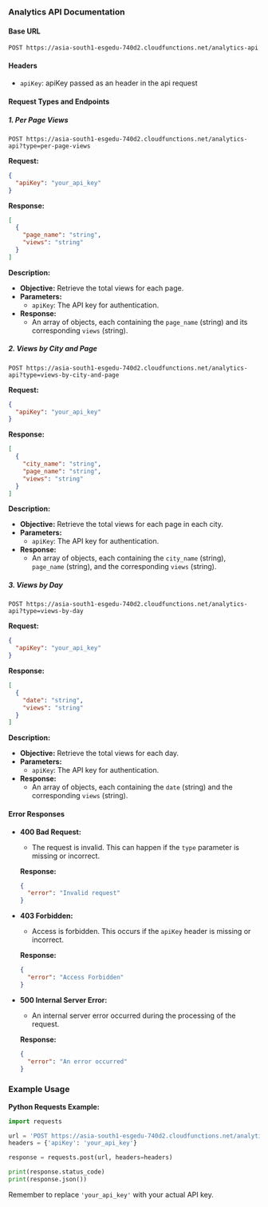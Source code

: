 ### Analytics API Documentation

#### Base URL
```
POST https://asia-south1-esgedu-740d2.cloudfunctions.net/analytics-api
```

#### Headers
- `apiKey`: apiKey passed as an header in the api request
#### Request Types and Endpoints

##### 1. Per Page Views
```
POST https://asia-south1-esgedu-740d2.cloudfunctions.net/analytics-api?type=per-page-views
```

**Request:**
```json
{
  "apiKey": "your_api_key"
}
```

**Response:**
```json
[
  {
    "page_name": "string",
    "views": "string"
  }
]
```

**Description:**
- **Objective:** Retrieve the total views for each page.
- **Parameters:**
  - `apiKey`: The API key for authentication.
- **Response:**
  - An array of objects, each containing the `page_name` (string) and its corresponding `views` (string).

##### 2. Views by City and Page
```
POST https://asia-south1-esgedu-740d2.cloudfunctions.net/analytics-api?type=views-by-city-and-page
```

**Request:**
```json
{
  "apiKey": "your_api_key"
}
```

**Response:**
```json
[
  {
    "city_name": "string",
    "page_name": "string",
    "views": "string"
  }
]
```

**Description:**
- **Objective:** Retrieve the total views for each page in each city.
- **Parameters:**
  - `apiKey`: The API key for authentication.
- **Response:**
  - An array of objects, each containing the `city_name` (string), `page_name` (string), and the corresponding `views` (string).

##### 3. Views by Day
```
POST https://asia-south1-esgedu-740d2.cloudfunctions.net/analytics-api?type=views-by-day
```

**Request:**
```json
{
  "apiKey": "your_api_key"
}
```

**Response:**
```json
[
  {
    "date": "string",
    "views": "string"
  }
]
```

**Description:**
- **Objective:** Retrieve the total views for each day.
- **Parameters:**
  - `apiKey`: The API key for authentication.
- **Response:**
  - An array of objects, each containing the `date` (string) and the corresponding `views` (string).

#### Error Responses

- **400 Bad Request:**
  - The request is invalid. This can happen if the `type` parameter is missing or incorrect.
  
  **Response:**
  ```json
  {
    "error": "Invalid request"
  }
  ```

- **403 Forbidden:**
  - Access is forbidden. This occurs if the `apiKey` header is missing or incorrect.
  
  **Response:**
  ```json
  {
    "error": "Access Forbidden"
  }
  ```

- **500 Internal Server Error:**
  - An internal server error occurred during the processing of the request.
  
  **Response:**
  ```json
  {
    "error": "An error occurred"
  }
  ```

### Example Usage

**Python Requests Example:**
```python
import requests

url = 'POST https://asia-south1-esgedu-740d2.cloudfunctions.net/analytics-api?type=per-page-views'
headers = {'apiKey': 'your_api_key'}

response = requests.post(url, headers=headers)

print(response.status_code)
print(response.json())
```

Remember to replace `'your_api_key'` with your actual API key. 
